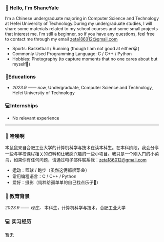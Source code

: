 ### 👋 Hello, I'm ShaneYale 
I’m a Chinese undergraduate majoring in Computer Science and Technology at Hefei University of Technology.During my undergraduate studies, I will share some materials related to my school courses and some small projects that interest me. I'm still a beginner, so if you have any questions, feel free to contact me through my email zeta186012@gmail.com

- Sports: Basketball / Running (though I am not good at either😭)
- Commonly Used Programming Language: C / C++ / Python
- Hobbies: Photography (to capture moments that no one cares about but myself😤)

### 📖Educations
- _2023.9 —— now,_ Undergraduate, Computer Science and Technology, Hefei University of Technology

### 💻Internships
- No relevant experience

---

### 👋 哈喽啊
本鼠鼠来自合肥工业大学的计算机科学与技术在读本科生。在本科阶段，我会分享一些与学校课程相关的资料和让我感兴趣的一些小项目。我只是一个刚入门的小菜鸟，如果你有任何问题，请通过电子邮件联系我：zeta186012@gmail.com

- 运动：篮球 / 跑步（虽然这俩都很菜😭）
- 常用编程语言：C / C++ / Python
- 爱好：摄影（纯粹给孤单单的自己找点乐子😤）

### 📖 教育背景
_2023.9 —— 现在，_ 本科生，计算机科学与技术，合肥工业大学

### 💻 实习经历
暂无
